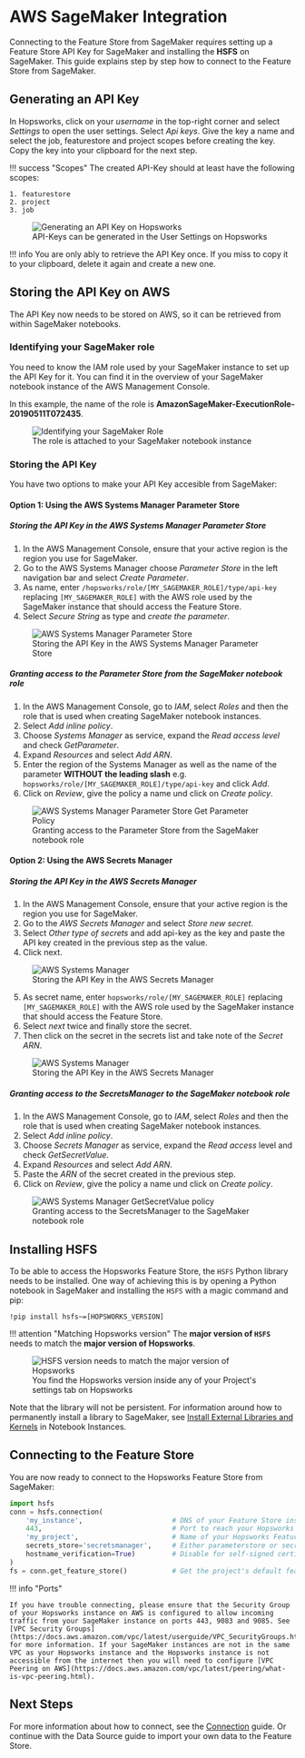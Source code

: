 # AWS SageMaker Integration

Connecting to the Feature Store from SageMaker requires setting up a Feature Store API Key for SageMaker and installing the **HSFS** on SageMaker. This guide explains step by step how to connect to the Feature Store from SageMaker.

## Generating an API Key

In Hopsworks, click on your *username* in the top-right corner and select *Settings* to open the user settings. Select *Api keys*. Give the key a name and select the job, featurestore and project scopes before creating the key. Copy the key into your clipboard for the next step.

!!! success "Scopes"
    The created API-Key should at least have the following scopes:

    1. featurestore
    2. project
    3. job

<p align="center">
  <figure>
    <img src="../../assets/images/api-key.png" alt="Generating an API Key on Hopsworks">
    <figcaption>API-Keys can be generated in the User Settings on Hopsworks</figcaption>
  </figure>
</p>

!!! info
    You are only ably to retrieve the API Key once. If you miss to copy it to your clipboard, delete it again and create a new one.

## Storing the API Key on AWS

The API Key now needs to be stored on AWS, so it can be retrieved from within SageMaker notebooks.

### Identifying your SageMaker role

You need to know the IAM role used by your SageMaker instance to set up the API Key for it. You can find it in the overview of your SageMaker notebook instance of the AWS Management Console.

In this example, the name of the role is **AmazonSageMaker-ExecutionRole-20190511T072435**.

<p align="center">
  <figure>
    <img src="../../assets/images/sagemaker-role.png" alt="Identifying your SageMaker Role">
    <figcaption>The role is attached to your SageMaker notebook instance</figcaption>
  </figure>
</p>

### Storing the API Key

You have two options to make your API Key accesible from SageMaker:

#### Option 1: Using the AWS Systems Manager Parameter Store

##### Storing the API Key in the AWS Systems Manager Parameter Store

1. In the AWS Management Console, ensure that your active region is the region you use for SageMaker.
2. Go to the AWS Systems Manager choose *Parameter Store* in the left navigation bar and select *Create Parameter*.
3. As name, enter `/hopsworks/role/[MY_SAGEMAKER_ROLE]/type/api-key` replacing `[MY_SAGEMAKER_ROLE]` with the AWS role used by the SageMaker instance that should access the Feature Store.
4. Select *Secure String* as type and *create the parameter*.

<p align="center">
  <figure>
    <img src="../../assets/images/parameter-store.png" alt="AWS Systems Manager Parameter Store">
    <figcaption>Storing the API Key in the AWS Systems Manager Parameter Store</figcaption>
  </figure>
</p>

##### Granting access to the Parameter Store from the SageMaker notebook role

1. In the AWS Management Console, go to *IAM*, select *Roles* and then the role that is used when creating SageMaker notebook instances.
2. Select *Add inline policy*.
3. Choose *Systems Manager* as service, expand the *Read access level* and check *GetParameter*.
4. Expand *Resources* and select *Add ARN*.
6. Enter the region of the Systems Manager as well as the name of the parameter **WITHOUT the leading slash** e.g. `hopsworks/role/[MY_SAGEMAKER_ROLE]/type/api-key` and click *Add*.
7. Click on *Review*, give the policy a name und click on *Create policy*.

<p align="center">
  <figure>
    <img src="../../assets/images/parameter-store-policy.png" alt="AWS Systems Manager Parameter Store Get Parameter Policy">
    <figcaption>Granting access to the Parameter Store from the SageMaker notebook role</figcaption>
  </figure>
</p>

#### Option 2: Using the AWS Secrets Manager

##### Storing the API Key in the AWS Secrets Manager

1. In the AWS Management Console, ensure that your active region is the region you use for SageMaker.
2. Go to the *AWS Secrets Manager* and select *Store new secret*.
3. Select *Other type of secrets* and add api-key as the key and paste the API key created in the previous step as the value.
4. Click next.

<p align="center">
  <figure>
    <img src="../../assets/images/secrets-manager-1.png" alt="AWS Systems Manager">
    <figcaption>Storing the API Key in the AWS Secrets Manager</figcaption>
  </figure>
</p>

5. As secret name, enter `hopsworks/role/[MY_SAGEMAKER_ROLE]` replacing `[MY_SAGEMAKER_ROLE]` with the AWS role used by the SageMaker instance that should access the Feature Store.
6. Select *next* twice and finally store the secret.
7. Then click on the secret in the secrets list and take note of the *Secret ARN*.

<p align="center">
  <figure>
    <img src="../../assets/images/secrets-manager-2.png" alt="AWS Systems Manager">
    <figcaption>Storing the API Key in the AWS Secrets Manager</figcaption>
  </figure>
</p>

##### Granting access to the SecretsManager to the SageMaker notebook role

1. In the AWS Management Console, go to *IAM*, select *Roles* and then the role that is used when creating SageMaker notebook instances.
2. Select *Add inline policy*.
3. Choose *Secrets Manager* as service, expand the *Read access* level and check *GetSecretValue*.
4. Expand *Resources* and select *Add ARN*.
5. Paste the *ARN* of the secret created in the previous step.
6. Click on *Review*, give the policy a name und click on *Create policy*.

<p align="center">
  <figure>
    <img src="../../assets/images/secrets-manager-policy.png" alt="AWS Systems Manager GetSecretValue policy">
    <figcaption>Granting access to the SecretsManager to the SageMaker notebook role</figcaption>
  </figure>
</p>

## Installing **HSFS**

To be able to access the Hopsworks Feature Store, the `HSFS` Python library needs to be installed. One way of achieving this is by opening a Python notebook in SageMaker and installing the `HSFS` with a magic command and pip:

```
!pip install hsfs~=[HOPSWORKS_VERSION]
```

!!! attention "Matching Hopsworks version"
    The **major version of `HSFS`** needs to match the **major version of Hopsworks**.


<p align="center">
    <figure>
        <img src="../../assets/images/hopsworks-version.png" alt="HSFS version needs to match the major version of Hopsworks">
        <figcaption>You find the Hopsworks version inside any of your Project's settings tab on Hopsworks</figcaption>
    </figure>
</p>

Note that the library will not be persistent. For information around how to permanently install a library to SageMaker, see [Install External Libraries and Kernels](https://docs.aws.amazon.com/sagemaker/latest/dg/nbi-add-external.html) in Notebook Instances.

## Connecting to the Feature Store

You are now ready to connect to the Hopsworks Feature Store from SageMaker:

```python
import hsfs
conn = hsfs.connection(
    'my_instance',                      # DNS of your Feature Store instance
    443,                                # Port to reach your Hopsworks instance, defaults to 443
    'my_project',                       # Name of your Hopsworks Feature Store project
    secrets_store='secretsmanager',     # Either parameterstore or secretsmanager
    hostname_verification=True)         # Disable for self-signed certificates
)
fs = conn.get_feature_store()           # Get the project's default feature store
```

!!! info "Ports"

    If you have trouble connecting, please ensure that the Security Group of your Hopsworks instance on AWS is configured to allow incoming traffic from your SageMaker instance on ports 443, 9083 and 9085. See [VPC Security Groups](https://docs.aws.amazon.com/vpc/latest/userguide/VPC_SecurityGroups.html) for more information. If your SageMaker instances are not in the same VPC as your Hopsworks instance and the Hopsworks instance is not accessible from the internet then you will need to configure [VPC Peering on AWS](https://docs.aws.amazon.com/vpc/latest/peering/what-is-vpc-peering.html).

## Next Steps

For more information about how to connect, see the [Connection](../concepts/project.md) guide. Or continue with the Data Source guide to import your own data to the Feature Store.
